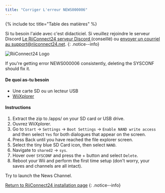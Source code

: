```yaml
---
title: "Corriger L'erreur NEWS000006"
---
```


{% include toc title="Table des matières" %}

Si tu besoin l'aide avec c'est didacticiel. Si veuillez rejoindre le serveur Discord [ Le RiiConnect24 serveur Discord ](https://discord.gg/b4Y7jfD) (conseillé) ou [envoyer un courriel au support@riiconnect24.net](mailto:support@riiconnect24.net).
{: .notice--info}

![RiiConnect24 Logo](/images/WiiRC24Logo.jpg)

If you're getting error NEWS000006 consistently, deleting the SYSCONF should fix it.

#### De quoi as-tu besoin
* Une carte SD ou un lecteur USB
* [WiiXplorer](https://sourceforge.net/projects/wiixplorer/files/latest/download)

#### Instructions

1. Extract the zip to /apps/ on your SD card or USB drive.
1. Ouvrez WiiXplorer.
1. Go to `Start` -> `Settings` -> `Boot Settings` -> `Enable NAND write access` and then select `Yes` for both dialogues that appear on the screen.
1. Press Back until you have reached the file explorer screen.
1. Select the tiny blue SD Card icon, then select `NAND`.
1. Navigate to `shared2` -> `sys`.
1. Hover over `SYSCONF` and press the + button and select `Delete`.
1. Reboot your Wii and perform the first time setup (don't worry, your saves and channels are all intact).

Try to launch the News Channel.

[Return to RiiConnect24 installation page](riiconnect24)
{: .notice--info}
